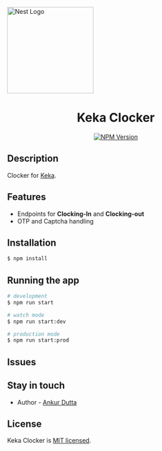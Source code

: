 <p align="center">

  <a href="http://keka.com/" target="blank"><img src="https://d2w2i7rp1a0wob.cloudfront.net/static/images/logos/KekaLogoBlack.svg" width="200" alt="Nest Logo" /></a>

</p>

[//]: # (<p align="center">Made with <a href="http://nestjs.com" target="_blank">NestJS</a>. A progressive <a href="http://nodejs.org" target="_blank">Node.js</a> framework for building efficient and scalable server-side applications.</p>)

<h1 align="center">Keka Clocker</h1>

<p align="center">
    <a href="https://www.npmjs.com/~nestjscore" target="_blank"><img src="https://img.shields.io/npm/v/@nestjs/core.svg" alt="NPM Version" /></a>
 </p>

  <!--[![Backers on Open Collective](https://opencollective.com/nest/backers/badge.svg)](https://opencollective.com/nest#backer)
  [![Sponsors on Open Collective](https://opencollective.com/nest/sponsors/badge.svg)](https://opencollective.com/nest#sponsor)-->

## Description

Clocker for [Keka](https://www.keka.com/).

## Features

- Endpoints for __Clocking-In__ and __Clocking-out__
- OTP and Captcha handling

## Installation

```bash
$ npm install
```

## Running the app

```bash
# development
$ npm run start

# watch mode
$ npm run start:dev

# production mode
$ npm run start:prod
```

## Issues



## Stay in touch

- Author - [Ankur Dutta](https://ankurdutta.me)

## License

Keka Clocker is [MIT licensed](LICENSE).
